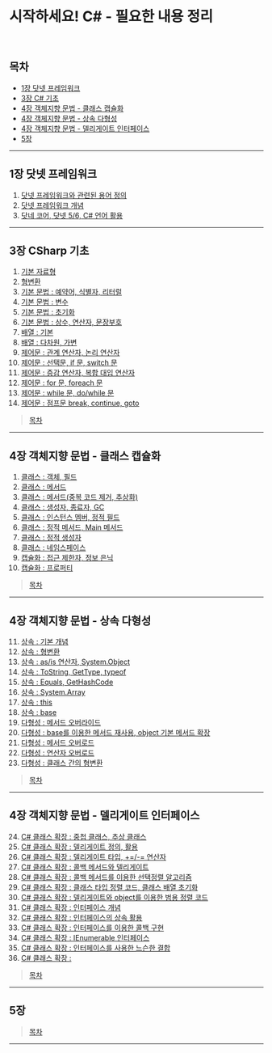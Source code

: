 # 시작하세요! C# - 필요한 내용 정리
<br>

## 목차
- [1장 닷넷 프레임워크](#1장-닷넷-프레임워크)
- [3장 C# 기초](#3장-CSharp-기초)
- [4장 객체지향 문법 - 클래스 캡슐화](#4장-객체지향-문법---클래스-캡슐화)
- [4장 객체지향 문법 - 상속 다형성](#4장-객체지향-문법---상속-다형성)
- [4장 객체지향 문법 - 델리게이트 인터페이스](#4장-객체지향-문법---델리게이트-인터페이스)
- [5장](#5장)
---

## 1장 닷넷 프레임워크
1. [닷넷 프레임워크와 관련된 용어 정의](./Contents/Chapter_01_DotNET/01_DotNET.md)
2. [닷넷 프레임워크 개념](./Contents/Chapter_01_DotNET/02_DotNET.md)
3. [닷네 코어, 닷넷 5/6, C# 언어 활용](./Contents/Chapter_01_DotNET/03_DotNET.md)
---

## 3장 CSharp 기초
1. [기본 자료형](./Contents/Chapter_03_Basics/01_Data_Type.md)
2. [형변환](./Contents/Chapter_03_Basics/02_Type_Conversion.md)
3. [기본 문법 : 예약어, 식별자, 리터럴](./Contents/Chapter_03_Basics/03_Basics.md)
4. [기본 문법 : 변수](./Contents/Chapter_03_Basics/04_Basics.md)
5. [기본 문법 : 초기화](./Contents/Chapter_03_Basics/05_Basics.md)
6. [기본 문법 : 상수, 연산자, 문장부호](./Contents/Chapter_03_Basics/06_Basics.md)
7. [배열 : 기본](./Contents/Chapter_03_Basics/07_Array.md)
8. [배열 : 다차원, 가변](./Contents/Chapter_03_Basics/08_Array.md)
9. [제어문 : 관계 연산자, 논리 연산자](./Contents/Chapter_03_Basics/09_Statements.md)
10. [제어문 : 선택문, if 문, switch 문](./Contents/Chapter_03_Basics/10_Statements.md)
11. [제어문 : 증감 연산자, 복합 대입 연산자](./Contents/Chapter_03_Basics/11_Statements.md)
12. [제어문 : for 문, foreach 문](./Contents/Chapter_03_Basics/12_Statements.md)
13. [제어문 : while 문, do/while 문](./Contents/Chapter_03_Basics/13_Statements.md)
14. [제어문 : 점프문 break, continue, goto](./Contents/Chapter_03_Basics/14_Statements.md)
> [목차](#목차)
---

## 4장 객체지향 문법 - 클래스 캡슐화
1. [클래스 : 객체, 필드](./Contents/Chapter_04_OOP/01_Class.md)
2. [클래스 : 메서드](./Contents/Chapter_04_OOP/02_Class.md)
3. [클래스 : 메서드(중복 코드 제거, 추상화)](./Contents/Chapter_04_OOP/03_Class.md)
4. [클래스 : 생성자, 종료자, GC](./Contents/Chapter_04_OOP/04_Class.md)
5. [클래스 : 인스턴스 멤버, 정적 필드](./Contents/Chapter_04_OOP/05_Class.md)
6. [클래스 : 정적 메서드, Main 메서드](./Contents/Chapter_04_OOP/06_Class.md)
7. [클래스 : 정적 생성자](./Contents/Chapter_04_OOP/07_Class.md)
8. [클래스 : 네임스페이스](./Contents/Chapter_04_OOP/08_Class.md)
9. [캡슐화 : 접근 제한자, 정보 은닉](./Contents/Chapter_04_OOP/09_Encapsulation.md)
10. [캡슐화 : 프로퍼티](./Contents/Chapter_04_OOP/10_Encapsulation.md)
> [목차](#목차)
---

## 4장 객체지향 문법 - 상속 다형성
11. [상속 : 기본 개념](./Contents/Chapter_04_OOP/11_Inheritance.md)
12. [상속 : 형변환](./Contents/Chapter_04_OOP/12_Inheritance.md)
13. [상속 : as/is 연산자, System.Object](./Contents/Chapter_04_OOP/13_Inheritance.md)
14. [상속 : ToString, GetType, typeof](./Contents/Chapter_04_OOP/14_Inheritance.md)
15. [상속 : Equals, GetHashCode](./Contents/Chapter_04_OOP/15_Inheritance.md)
16. [상속 : System.Array](./Contents/Chapter_04_OOP/16_Inheritance.md)
17. [상속 : this](./Contents/Chapter_04_OOP/17_Inheritance.md)
18. [상속 : base](./Contents/Chapter_04_OOP/18_Inheritance.md)
19. [다형성 : 메서드 오버라이드](./Contents/Chapter_04_OOP/19_Polymorphism.md)
20. [다형성 : base를 이용한 메서드 재사용, object 기본 메서드 확장](./Contents/Chapter_04_OOP/20_Polymorphism.md)
21. [다형성 : 메서드 오버로드](./Contents/Chapter_04_OOP/21_Polymorphism.md)
22. [다형성 : 연산자 오버로드](./Contents/Chapter_04_OOP/22_Polymorphism.md)
23. [다형성 : 클래스 간의 형변환](./Contents/Chapter_04_OOP/23_Polymorphism.md)
> [목차](#목차)
---

## 4장 객체지향 문법 - 델리게이트 인터페이스
24. [C# 클래스 확장 : 중첩 클래스, 추상 클래스](./Contents/Chapter_04_OOP/24_MoreGrammar.md)
25. [C# 클래스 확장 : 델리게이트 정의, 활용](./Contents/Chapter_04_OOP/25_MoreGrammar.md)
26. [C# 클래스 확장 : 델리게이트 타입, +=/-= 연산자](./Contents/Chapter_04_OOP/26_MoreGrammar.md)
27. [C# 클래스 확장 : 콜백 메서드와 델리게이트](./Contents/Chapter_04_OOP/27_MoreGrammar.md)
28. [C# 클래스 확장 : 콜백 메서드를 이용한 선택정렬 알고리즘](./Contents/Chapter_04_OOP/28_MoreGrammar.md)
29. [C# 클래스 확장 : 클래스 타입 정렬 코드, 클래스 배열 초기화](./Contents/Chapter_04_OOP/29_MoreGrammar.md)
30. [C# 클래스 확장 : 델리게이트와 object를 이용한 범용 정렬 코드](./Contents/Chapter_04_OOP/30_MoreGrammar.md)
31. [C# 클래스 확장 : 인터페이스 개념](./Contents/Chapter_04_OOP/31_MoreGrammar.md)
32. [C# 클래스 확장 : 인터페이스의 상속 활용](./Contents/Chapter_04_OOP/32_MoreGrammar.md)
33. [C# 클래스 확장 : 인터페이스를 이용한 콜백 구현](./Contents/Chapter_04_OOP/33_MoreGrammar.md)
34. [C# 클래스 확장 : IEnumerable 인터페이스](./Contents/Chapter_04_OOP/34_MoreGrammar.md)
35. [C# 클래스 확장 : 인터페이스를 사용한 느슨한 결합](./Contents/Chapter_04_OOP/35_MoreGrammar.md)
36. [C# 클래스 확장 : ](./Contents/Chapter_04_OOP/36_MoreGrammar.md)
> [목차](#목차)
---

## 5장 

> [목차](#목차)
---
